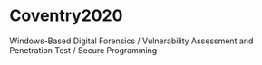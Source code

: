# Coventry2020
Windows-Based Digital Forensics / 
Vulnerability Assessment and Penetration Test / Secure Programming
